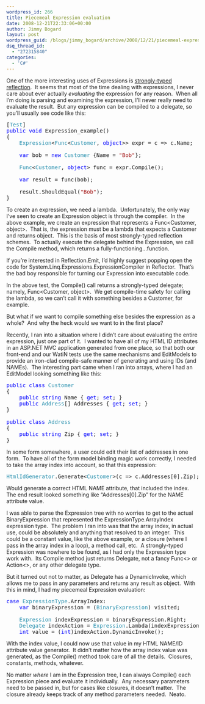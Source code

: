 ```yaml
---
wordpress_id: 266
title: Piecemeal Expression evaluation
date: 2008-12-21T22:33:06+00:00
author: Jimmy Bogard
layout: post
wordpress_guid: /blogs/jimmy_bogard/archive/2008/12/21/piecemeal-expression-evaluation.aspx
dsq_thread_id:
  - "272315840"
categories:
  - 'C#'
---
```

One of the more interesting uses of Expressions is [strongly-typed reflection](http://www.clariusconsulting.net/blogs/kzu/archive/2006/07/06/TypedReflection.aspx).&#160; It seems that most of the time dealing with expressions, I never care about ever actually _evaluating_ the expression for any reason.&#160; When all I’m doing is parsing and examining the expression, I’ll never really need to evaluate the result.&#160; But any expression can be compiled to a delegate, so you’ll usually see code like this:

<pre>[<span style="color: #2b91af">Test</span>]
<span style="color: blue">public void </span>Expression_example()
{
    <span style="color: #2b91af">Expression</span>&lt;<span style="color: #2b91af">Func</span>&lt;<span style="color: #2b91af">Customer</span>, <span style="color: blue">object</span>&gt;&gt; expr = c =&gt; c.Name;

    <span style="color: blue">var </span>bob = <span style="color: blue">new </span><span style="color: #2b91af">Customer </span>{Name = <span style="color: #a31515">"Bob"</span>};

    <span style="color: #2b91af">Func</span>&lt;<span style="color: #2b91af">Customer</span>, <span style="color: blue">object</span>&gt; func = expr.Compile();

    <span style="color: blue">var </span>result = func(bob);

    result.ShouldEqual(<span style="color: #a31515">"Bob"</span>);
}</pre>

[](http://11011.net/software/vspaste)

To create an expression, we need a lambda.&#160; Unfortunately, the only way I’ve seen to create an Expression object is through the compiler.&#160; In the above example, we create an expression that represents a Func<Customer, object>.&#160; That is, the expression must be a lambda that expects a Customer and returns object.&#160; This is the basis of most strongly-typed reflection schemes.&#160; To actually execute the delegate behind the Expression, we call the Compile method, which returns a fully-functioning…function.

If you’re interested in Reflection.Emit, I’d highly suggest popping open the code for System.Linq.Expressions.ExpressionCompiler in Reflector.&#160; That’s the bad boy responsible for turning our Expression into executable code.&#160; 

In the above test, the Compile() call returns a strongly-typed delegate; namely, Func<Customer, object>.&#160; We get compile-time safety for calling the lambda, so we can’t call it with something besides a Customer, for example.

But what if we want to compile something else besides the expression as a whole?&#160; And why the heck would we want to in the first place?

Recently, I ran into a situation where I didn’t care about evaluating the entire expression, just one part of it.&#160; I wanted to have all of my HTML ID attributes in an ASP.NET MVC application generated from one place, so that both our front-end and our WatiN tests use the same mechanisms and EditModels to provide an iron-clad compile-safe manner of generating and using IDs (and NAMEs).&#160; The interesting part came when I ran into arrays, where I had an EditModel looking something like this:

<pre><span style="color: blue">public class </span><span style="color: #2b91af">Customer
</span>{
    <span style="color: blue">public string </span>Name { <span style="color: blue">get</span>; <span style="color: blue">set</span>; }
    <span style="color: blue">public </span><span style="color: #2b91af">Address</span>[] Addresses { <span style="color: blue">get</span>; <span style="color: blue">set</span>; }
}

<span style="color: blue">public class </span><span style="color: #2b91af">Address
</span>{
    <span style="color: blue">public string </span>Zip { <span style="color: blue">get</span>; <span style="color: blue">set</span>; }
}</pre>

[](http://11011.net/software/vspaste)

In some form somewhere, a user could edit their list of addresses in one form.&#160; To have all of the form model binding magic work correctly, I needed to take the array index into account, so that this expression:

<pre><span style="color: #2b91af">HtmlIdGenerator</span>.Generate&lt;<span style="color: #2b91af">Customer</span>&gt;(c =&gt; c.Addresses[0].Zip);</pre>

[](http://11011.net/software/vspaste)

Would generate a correct HTML NAME attribute, that included the index.&#160; The end result looked something like “Addresses[0].Zip” for the NAME attribute value.

I was able to parse the Expression tree with no worries to get to the actual BinaryExpression that represented the ExpressionType.ArrayIndex expression type.&#160; The problem I ran into was that the array index, in actual use, could be absolutely and anything that resolved to an integer.&#160; This could be a constant value, like the above example, or a closure (where I pass in the array index in a loop), a method call, etc.&#160; A strongly-typed Expression was nowhere to be found, as I had only the Expression type work with.&#160; Its Compile method just returns Delegate, not a fancy Func<> or Action<>, or any other delegate type.

But it turned out not to matter, as Delegate has a DynamicInvoke, which allows me to pass in any parameters and returns any result as object.&#160; With this in mind, I had my piecemeal Expression evaluation:

<pre><span style="color: blue">case </span><span style="color: #2b91af">ExpressionType</span>.ArrayIndex:
    <span style="color: blue">var </span>binaryExpression = (<span style="color: #2b91af">BinaryExpression</span>) visited;

    <span style="color: #2b91af">Expression </span>indexExpression = binaryExpression.Right;
    <span style="color: #2b91af">Delegate </span>indexAction = <span style="color: #2b91af">Expression</span>.Lambda(indexExpression).Compile();
    <span style="color: blue">int </span>value = (<span style="color: blue">int</span>)indexAction.DynamicInvoke();</pre>

[](http://11011.net/software/vspaste)

With the index value, I could now use that value in my HTML NAME/ID attribute value generator.&#160; It didn’t matter how the array index value was generated, as the Compile() method took care of all the details.&#160; Closures, constants, methods, whatever.

No matter _where_ I am in the Expression tree, I can always Compile() each Expression piece and evaluate it individually.&#160; Any necessary parameters need to be passed in, but for cases like closures, it doesn’t matter.&#160; The closure already keeps track of any method parameters needed.&#160; Neato.